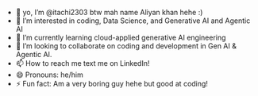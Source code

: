 - 👋 yo, I’m @itachi2303 btw mah name Aliyan khan hehe :)
- 👀 I’m interested in coding, Data Science, and Generative AI and Agentic AI
- 🌱 I’m currently learning cloud-applied generative AI engineering 
- 💞️ I’m looking to collaborate on coding and development in Gen AI & Agentic AI. 
- 📫 How to reach me text me on LinkedIn!
- 😄 Pronouns: he/him
- ⚡ Fun fact: Am a very boring guy hehe but good at coding!

<!---
itachi2303/itachi2303 is a ✨ special ✨ repository because its `README.md` (this file) appears on your GitHub profile.
You can click the Preview link to take a look at your changes.
--->
